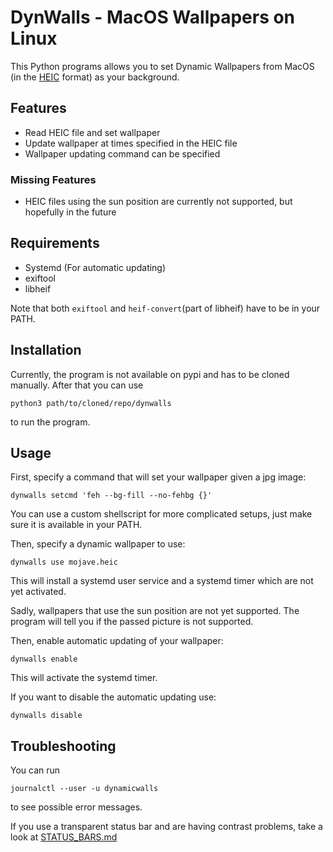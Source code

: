 # DynWalls - MacOS Wallpapers on Linux

This Python programs allows you to set Dynamic Wallpapers from MacOS (in the [HEIC](https://en.wikipedia.org/wiki/High_Efficiency_Image_File_Format) format) as your background.

## Features
 - Read HEIC file and set wallpaper
 - Update wallpaper at times specified in the HEIC file
 - Wallpaper updating command can be specified

### Missing Features
 - HEIC files using the sun position are currently not supported, but hopefully in the future


## Requirements
 - Systemd (For automatic updating)
 - exiftool
 - libheif 
 
 Note that both `exiftool` and `heif-convert`(part of libheif) have to be in your PATH.
 
## Installation
Currently, the program is not available on pypi and has to be cloned manually.
After that you can use
```shell
python3 path/to/cloned/repo/dynwalls
```
to run the program.


## Usage
First, specify a command that will set your wallpaper given a jpg image:

```shell
dynwalls setcmd 'feh --bg-fill --no-fehbg {}'
```

You can use a custom shellscript for more complicated setups, just make sure it is available in your PATH.


Then, specify a dynamic wallpaper to use:

```shell
dynwalls use mojave.heic
```

This will install a systemd user service and a systemd timer which are not yet activated.

Sadly, wallpapers that use the sun position are not yet supported. The program will tell you if the passed picture is not supported.


Then, enable automatic updating of your wallpaper:

```shell
dynwalls enable
```

This will activate the systemd timer.


If you want to disable the automatic updating use:

```shell
dynwalls disable
```


## Troubleshooting
You can run 
```shell
journalctl --user -u dynamicwalls
```
to see possible error messages.


If you use a transparent status bar and are having contrast problems, take a look at [STATUS_BARS.md](./STATUS_BARS.md)
